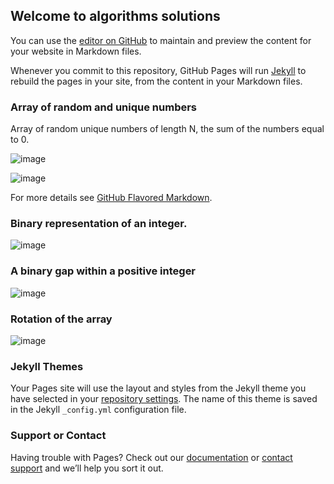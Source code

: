 ## Welcome to algorithms solutions

You can use the [editor on GitHub](https://github.com/adamd87/algorithms/edit/gh-pages/index.md) to maintain and preview the content for your website in Markdown files.

Whenever you commit to this repository, GitHub Pages will run [Jekyll](https://jekyllrb.com/) to rebuild the pages in your site, from the content in your Markdown files.

### Array of random and unique numbers

Array of random unique numbers of length N, the sum of the numbers equal to 0.


 ![image](https://user-images.githubusercontent.com/76003029/131581334-00e622cd-d281-471c-9c07-aaf5b5fc21fc.png)

 ![image](https://user-images.githubusercontent.com/76003029/131581450-928a8d33-4499-4f3d-9683-fed9b00c0065.png)



For more details see [GitHub Flavored Markdown](https://guides.github.com/features/mastering-markdown/).



### Binary representation of an integer.
 
 ![image](https://user-images.githubusercontent.com/76003029/131583130-200b8a4d-7de5-4a19-a40e-8210dd7e908f.png)

 
### A binary gap within a positive integer 
 
 ![image](https://user-images.githubusercontent.com/76003029/131582293-ec604123-a672-4364-9732-0c4004265a21.png)
 
### Rotation of the array

 ![image](https://user-images.githubusercontent.com/76003029/131583630-72849518-35fd-4573-8570-0e669b43c7a9.png)
 
 
### Jekyll Themes

Your Pages site will use the layout and styles from the Jekyll theme you have selected in your [repository settings](https://github.com/adamd87/algorithms/settings/pages). The name of this theme is saved in the Jekyll `_config.yml` configuration file.

### Support or Contact

Having trouble with Pages? Check out our [documentation](https://docs.github.com/categories/github-pages-basics/) or [contact support](https://support.github.com/contact) and we’ll help you sort it out.
